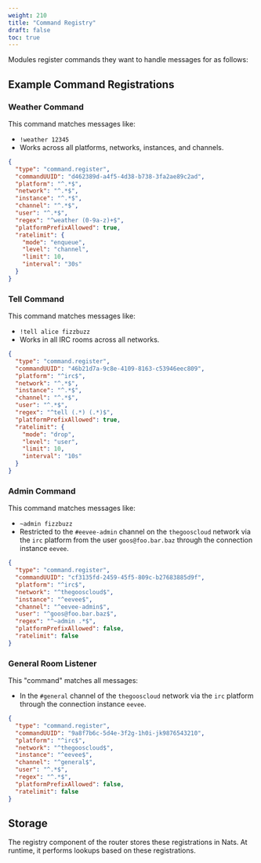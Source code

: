 ```yaml
---
weight: 210
title: "Command Registry"
draft: false
toc: true
---
```


Modules register commands they want to handle messages for as follows:

## Example Command Registrations

### Weather Command

This command matches messages like:

- `!weather 12345`
- Works across all platforms, networks, instances, and channels.
  
```json
{
  "type": "command.register",
  "commandUUID": "d462389d-a4f5-4d38-b738-3fa2ae89c2ad",
  "platform": "^.*$",
  "network": "^.*$",
  "instance": "^.*$",
  "channel": "^.*$",
  "user": "^.*$",
  "regex": "^weather (0-9a-z)+$",
  "platformPrefixAllowed": true,
  "ratelimit": {
    "mode": "enqueue",
    "level": "channel",
    "limit": 10,
    "interval": "30s"
  }
}
```

### Tell Command

This command matches messages like:

- `!tell alice fizzbuzz`
- Works in all IRC rooms across all networks.
  
```json
{
  "type": "command.register",
  "commandUUID": "46b21d7a-9c8e-4109-8163-c53946eec809",
  "platform": "^irc$",
  "network": "^.*$",
  "instance": "^.*$",
  "channel": "^.*$",
  "user": "^.*$",
  "regex": "^tell (.*) (.*)$",
  "platformPrefixAllowed": true,
  "ratelimit": {
    "mode": "drop",
    "level": "user",
    "limit": 10,
    "interval": "10s"
  }
}
```

### Admin Command

This command matches messages like:

- `~admin fizzbuzz`
- Restricted to the `#eevee-admin` channel on the `thegooscloud` network via the `irc` platform from the user `goos@foo.bar.baz` through the connection instance `eevee`.
  
```json
{
  "type": "command.register",
  "commandUUID": "cf3135fd-2459-45f5-809c-b27683885d9f",
  "platform": "^irc$",
  "network": "^thegooscloud$",
  "instance": "^eevee$",
  "channel": "^eevee-admin$",
  "user": "^goos@foo.bar.baz$",
  "regex": "^~admin .*$",
  "platformPrefixAllowed": false,
  "ratelimit": false
}
```

### General Room Listener

This "command" matches all messages:

- In the `#general` channel of the `thegooscloud` network via the `irc` platform through the connection instance `eevee`.
  
```json
{
  "type": "command.register",
  "commandUUID": "9a8f7b6c-5d4e-3f2g-1h0i-jk9876543210",
  "platform": "^irc$",
  "network": "^thegooscloud$",
  "instance": "^eevee$",
  "channel": "^general$",
  "user": "^.*$",
  "regex": "^.*$",
  "platformPrefixAllowed": false,
  "ratelimit": false
}
```

## Storage

The registry component of the router stores these registrations in Nats. At runtime, it performs lookups based on these registrations.
